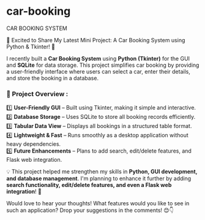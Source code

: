 # car-booking
CAR BOOKING SYSTEM

🚗 Excited to Share My Latest Mini Project: A Car Booking System using Python & Tkinter! 🚀

I recently built a **Car Booking System** using **Python (Tkinter)** for the GUI and **SQLite** for data storage. This project simplifies car booking by providing a user-friendly interface where users can select a car, enter their details, and store the booking in a database.

### 🔹 Project Overview :
1️⃣ **User-Friendly GUI** – Built using Tkinter, making it simple and interactive. <BR>
2️⃣ **Database Storage** – Uses SQLite to store all booking records efficiently.<BR>
3️⃣ **Tabular Data View** – Displays all bookings in a structured table format.<BR>
4️⃣ **Lightweight & Fast** – Runs smoothly as a desktop application without heavy dependencies.<BR>
5️⃣ **Future Enhancements** – Plans to add search, edit/delete features, and Flask web integration.<BR>

💡 This project helped me strengthen my skills in **Python, GUI development, and database management**. I'm planning to enhance it further by adding **search functionality, edit/delete features, and even a Flask web integration**! 🚀

Would love to hear your thoughts! What features would you like to see in such an application? Drop your suggestions in the comments! 😊👇
